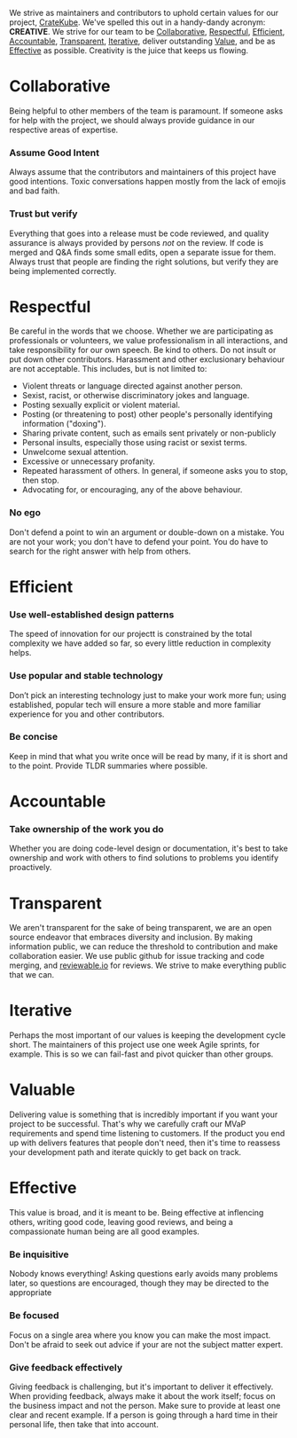 We strive as maintainers and contributors to uphold certain values for our project, [CrateKube](https://github.com/cratekube/cratekube). We've spelled this out in a handy-dandy acronym: **CREATIVE**.  We strive for our team to be [Collaborative](#Collaborative), [Respectful](#Respectful), [Efficient](#Efficient), [Accountable](#Accountable), [Transparent](#Transparent), [Iterative](#Iterative), deliver outstanding [Value](#Value), and be as [Effective](#Effective) as possible.  Creativity is the juice that keeps us flowing.

# Collaborative
Being helpful to other members of the team is paramount.  If someone asks for help with the project, we should always provide guidance in our respective areas of expertise.  

### Assume Good Intent
Always assume that the contributors and maintainers of this project have good intentions.  Toxic conversations happen mostly from the lack of emojis and bad faith.

### Trust but verify
Everything that goes into a release must be code reviewed, and quality assurance is always provided by persons _not_ on the review.  If code is merged and Q&A finds some small edits, open a separate issue for them.  Always trust that people are finding the right solutions, but verify they are being implemented correctly.

# Respectful
Be careful in the words that we choose. Whether we are participating as professionals or volunteers, we value professionalism in all interactions, and take responsibility for our own speech. Be kind to others. Do not insult or put down other contributors. Harassment and other exclusionary behaviour are not acceptable. This includes, but is not limited to:

- Violent threats or language directed against another person.
- Sexist, racist, or otherwise discriminatory jokes and language.
- Posting sexually explicit or violent material.
- Posting (or threatening to post) other people's personally identifying information ("doxing").
- Sharing private content, such as emails sent privately or non-publicly
- Personal insults, especially those using racist or sexist terms.
- Unwelcome sexual attention.
- Excessive or unnecessary profanity.
- Repeated harassment of others. In general, if someone asks you to stop, then stop.
- Advocating for, or encouraging, any of the above behaviour.

### No ego
Don't defend a point to win an argument or double-down on a mistake. You are not your work; you don't have to defend your point. You do have to search for the right answer with help from others.

# Efficient

### Use well-established design patterns
The speed of innovation for our projectt is constrained by the total complexity we have added so far, so every little reduction in complexity helps. 

### Use popular and stable technology
Don’t pick an interesting technology just to make your work more fun; using established, popular tech will ensure a more stable and more familiar experience for you and other contributors.

### Be concise
Keep in mind that what you write once will be read by many, if it is short and to the point.  Provide TLDR summaries where possible.

# Accountable

### Take ownership of the work you do
Whether you are doing code-level design or documentation, it's best to take ownership and work with others to find solutions to problems you identify proactively.

# Transparent

We aren't transparent for the sake of being transparent, we are an open source endeavor that embraces diversity and inclusion.  By making information public, we can reduce the threshold to contribution and make collaboration easier. We use public github for issue tracking and code merging, and [reviewable.io](https://reviewable.io) for reviews.  We strive to make everything public that we can.

# Iterative

Perhaps the most important of our values is keeping the development cycle short.  The maintainers of this project use one week Agile sprints, for example.  This is so we can fail-fast and pivot quicker than other groups.  

# Valuable

Delivering value is something that is incredibly important if you want your project to be successful.  That's why we carefully craft our MVaP requirements and spend time listening to customers.  If the product you end up with delivers features that people don't need, then it's time to reassess your development path and iterate quickly to get back on track.

# Effective
This value is broad, and it is meant to be.  Being effective at inflencing others, writing good code, leaving good reviews, and being a compassionate human being are all good examples.  

### Be inquisitive
Nobody knows everything! Asking questions early avoids many problems later, so questions are encouraged, though they may be directed to the appropriate

### Be focused 
Focus on a single area where you know you can make the most impact.  Don't be afraid to seek out advice if your are not the subject matter expert.

### Give feedback effectively
Giving feedback is challenging, but it's important to deliver it effectively. When providing feedback, always make it about the work itself; focus on the business impact and not the person. Make sure to provide at least one clear and recent example. If a person is going through a hard time in their personal life, then take that into account. 
